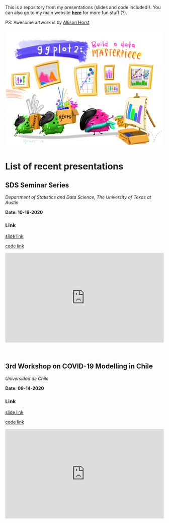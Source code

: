 This is a repository from my presentations (slides and code included!). You can also go to my main website **[here](https://www.magdalenabennett.com)** for more fun stuff (?).

PS: Awesome artwork is by [Allison Horst](https://github.com/allisonhorst/stats-illustrations)

<p align="center">
<img src="https://raw.githubusercontent.com/maibennett/presentations/main/images/ggplot2_masterpiece.png" width="500">
</p>

# List of recent presentations

## SDS Seminar Series

_Department of Statistics and Data Science, The University of Texas at Austin_

**Date: 10-16-2020**

### Link

[slide link](sds_20201016/mbennett_did.html)

[code link](https://github.com/maibennett/presentations/blob/main/sds_20201016/mbennett_did.Rmd)

<style>
.resp-container {
    position: relative;
    overflow: hidden;
    padding-top: 56.25%;
}

.testiframe {
    position: absolute;
    top: 0;
    left: 0;
    width: 100%;
    height: 100%;
    border: 0;
}
</style>

<div class="resp-container">
    <iframe class="testiframe" src="https://maibennett.github.io/presentations/sds_20201016/mbennett_did.html">
      Oops! Your browser doesn't suppor this.
    </iframe>
</div>


<br>
<br>


## 3rd Workshop on COVID-19 Modelling in Chile

_Universidad de Chile_

**Date: 09-14-2020**

### Link

[slide link](uchile_20200914/mbennett_covid.html)

[code link](https://github.com/maibennett/presentations/blob/main/uchile_20200914/mbennett_covid.Rmd)

<style>

.resp-container2 {
    position: relative;
    overflow: visible;
    padding-top: 56.25%;
}

.testiframe2 {
    position: absolute;
    top: 0;
    left: 0;
    width: 100%;
    height: 100%;
    border: 0;
}
</style>

<div class="resp-container2">
    <iframe class="testiframe2" src="https://maibennett.github.io/presentations/uchile_20200914/mbennett_covid.html" allowfullscreen>
      Oops! Your browser doesn't suppor this.
    </iframe>
</div>

